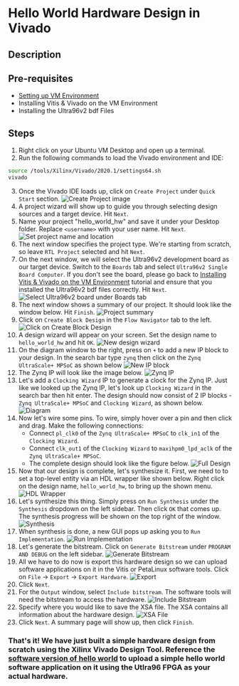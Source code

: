 # Hello World Hardware Design in Vivado
## Description

## Pre-requisites
- [Setting up VM Environment](../virtual_machine_setup/tutorial.md)
- Installing Vitis & Vivado on the VM Environment
- Installing the Ultra96v2 bdf Files

## Steps
1. Right click on your Ubuntu VM Desktop and open up a terminal.
2. Run the following commands to load the Vivado environment and IDE:
```bash
source /tools/Xilinx/Vivado/2020.1/settings64.sh
vivado
```
3. Once the Vivado IDE loads up, click on `Create Project` under `Quick Start` section.
![Create Project image](create_project.jpg "Click on Create Project")
4. A project wizard will show up to guide you through selecting design sources and a target device. Hit `Next`.
5. Name your project "hello_world_hw" and save it under your Desktop folder. Replace `<username>` with your user name. Hit `Next`.
![Set project name and location](name.png "Name your project hello_world_hw")
6. The next window specifies the project type. We're starting from scratch, so leave `RTL Project` selected and hit `Next`.
7. On the next window, we will select the Ultra96v2 development board as our target device. Switch to the `Boards` tab and select `Ultra96v2 Single Board Computer`. If you don't see the board, please go back to [Installing Vitis & Vivado on the VM Environment]() tutorial and ensure that you installed the Ultra96v2 bdf files correctly. Hit `Next`.
![Select Ultra96v2 board under Boards tab](select_board.jpg "Select Ultra96v2 board")
8. The next window shows a summary of our project. It should look like the window below. Hit `Finish`.
![Project summary](summary.png "Project summary")
9. Click on `Create Block Design` in the `Flow Navigator` tab to the left.
![Click on Create Block Design](create_block_design.jpg "Click on Create Block Design")
10. A design wizard will appear on your screen. Set the design name to `hello_world_hw` and hit `OK`.
![New design wizard](design_name.png "Name your design `hello_world_hw`")
11. On the diagram window to the right, press on `+` to add a new IP block to your design. In the search bar type `zynq` then click on the `Zynq UltraScale+ MPSoC` as shown below
![New IP block](search_zynq.jpg "Press on `+`")
12. The Zynq IP will look like the image below.
![Zynq IP](zynq.jpg)
13. Let's add a `Clocking Wizard` IP to generate a clock for the Zynq IP. Just like we looked up the Zynq IP, let's look up `Clocking Wizard` in the search bar then hit enter. The design should now consist of 2 IP blocks - `Zynq UltraScale+ MPSoC` and `Clocking Wizard`, as shown below.
![Diagram](zynq_n_cw.jpg)
14. Now let's wire some pins. To wire, simply hover over a pin and then click and drag. Make the following connections:
    - Connect `pl_clk0` of the `Zynq UltraScale+ MPSoC` to `clk_in1` of the `Clocking Wizard`.
    - Connect `clk_out1` of the `Clocking Wizard` to `maxihpm0_lpd_aclk` of the `Zynq UltraScale+ MPSoC`.
    - The complete design should look like the figure below.
![Full Design](full_design.jpg) 
15. Now that our design is complete, let's synthesize it. First, we need to to set a top-level entity via an HDL wrapper like shown below. Right click on the design name, `hello_world_hw`, to bring up the shown menu.
![HDL Wrapper](top_level.jpg)
16. Let's synthesize this thing. Simply press on `Run Synthesis` under the `Synthesis` dropdown on the left sidebar. Then click `OK` that comes up. The synthesis progress will be shown on the top right of the window.
![Synthesis](synthesize.jpg)
17. When synthesis is done, a new GUI pops up asking you to `Run Implementation`.
![Run Implementation](implementation.jpg)
18. Let's generate the bitstream. Click on `Generate Bitstream` under `PROGRAM AND DEBUG` on the left sidebar.
![Generate Bitstream](generate_bitstream.jpg)
19. All we have to do now is export this hardware design so we can upload software applications on it in the Vitis or PetaLinux software tools. 
    Click on `File` -> `Export` -> `Export Hardware`.
![Export](export_hw.jpg)
20. Click `Next`.
21. For the `Output` window, select `Include bitstream`. The software tools will need the bitstream to access the hardware.
![Include Bitstream](include_bit.jpg)
22. Specify where you would like to save the XSA file. The XSA contains all information about the hardware design.
![XSA File](path.jpg)
23. Click `Next`. A summary page will show up, then click `Finish`.

### That's it! We have just built a simple hardware design from scratch using the Xilinx Vivado Design Tool. Reference the [software version of hello world](../hello_world_sw/tutorial.md) to upload a simple hello world software application on it using the Utlra96 FPGA as your actual hardware.
